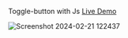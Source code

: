Toggle-button with Js [Live Demo](https://davit2605.github.io/Toggle-button/)

![Screenshot 2024-02-21 122437](https://github.com/Davit2605/Davit2605.github.io/assets/125227660/bcd24e19-5f30-42c6-af6a-cc3a585d4d15)

